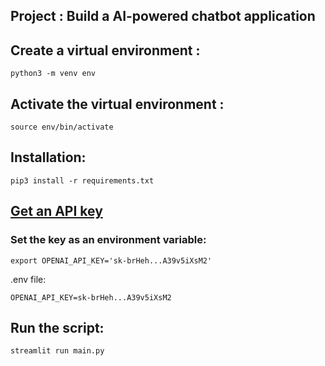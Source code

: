## Project :  Build a AI-powered chatbot application

## Create a virtual environment :

```
python3 -m venv env
```

## Activate the virtual environment :
```
source env/bin/activate
```

## Installation:
```
pip3 install -r requirements.txt
```

## [Get an API key](https://platform.openai.com/account/api-keys)

### Set the key as an environment variable:
`export OPENAI_API_KEY='sk-brHeh...A39v5iXsM2'`

.env file:
```
OPENAI_API_KEY=sk-brHeh...A39v5iXsM2
```

## Run the script:
```
streamlit run main.py
```
